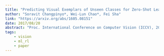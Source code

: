 ```yaml
---
title: "Predicting Visual Exemplars of Unseen Classes for Zero-Shot Learning"
author: "Soravit Changpinyo*, Wei-Lun Chao*, Fei Sha"
link: "https://arxiv.org/abs/1605.08151"
date: 2017/08/20
abstract: "Proc. International Conference on Computer Vision (ICCV), 2017."
tags:
    - vision
    - ml_rl
    - paper
---
```

